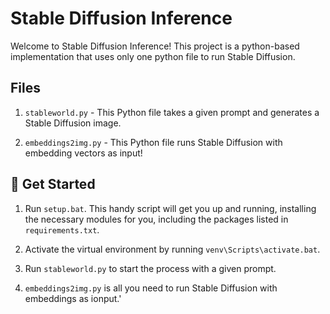 # Stable Diffusion Inference

Welcome to Stable Diffusion Inference! This project is a python-based implementation that uses only one python file to run Stable Diffusion.


## Files

1. `stableworld.py` - This Python file takes a given prompt and generates a Stable Diffusion image.

2. `embeddings2img.py` - This Python file runs Stable Diffusion with embedding vectors as input!

## 🚀 Get Started

1. Run `setup.bat`. This handy script will get you up and running, installing the necessary modules for you, including the packages listed in `requirements.txt`.

2. Activate the virtual environment by running `venv\Scripts\activate.bat`.

3. Run `stableworld.py` to start the process with a given prompt.

4. `embeddings2img.py` is all you need to run Stable Diffusion with embeddings as ionput.'

